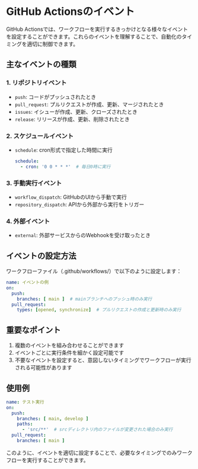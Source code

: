 # GitHub Actionsのイベント

GitHub Actionsでは、ワークフローを実行するきっかけとなる様々なイベントを設定することができます。これらのイベントを理解することで、自動化のタイミングを適切に制御できます。

## 主なイベントの種類

### 1. リポジトリイベント
- `push`: コードがプッシュされたとき
- `pull_request`: プルリクエストが作成、更新、マージされたとき
- `issues`: イシューが作成、更新、クローズされたとき
- `release`: リリースが作成、更新、削除されたとき

### 2. スケジュールイベント
- `schedule`: cron形式で指定した時間に実行
  ```yaml
  schedule:
    - cron: '0 0 * * *'  # 毎日0時に実行
  ```

### 3. 手動実行イベント
- `workflow_dispatch`: GitHubのUIから手動で実行
- `repository_dispatch`: APIから外部から実行をトリガー

### 4. 外部イベント
- `external`: 外部サービスからのWebhookを受け取ったとき

## イベントの設定方法

ワークフローファイル（.github/workflows/）で以下のように設定します：

```yaml
name: イベントの例
on:
  push:
    branches: [ main ]  # mainブランチへのプッシュ時のみ実行
  pull_request:
    types: [opened, synchronize]  # プルリクエストの作成と更新時のみ実行
```

## 重要なポイント

1. 複数のイベントを組み合わせることができます
2. イベントごとに実行条件を細かく設定可能です
3. 不要なイベントを設定すると、意図しないタイミングでワークフローが実行される可能性があります

## 使用例

```yaml
name: テスト実行
on:
  push:
    branches: [ main, develop ]
    paths:
      - 'src/**'  # srcディレクトリ内のファイルが変更された場合のみ実行
  pull_request:
    branches: [ main ]
```

このように、イベントを適切に設定することで、必要なタイミングでのみワークフローを実行することができます。

